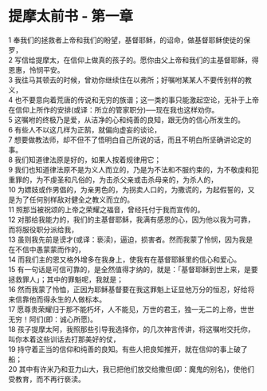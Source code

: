# 提摩太前书 - 第一章
  
 1 奉我们的拯救者上帝和我们的盼望，基督耶稣，的诏命，做基督耶稣使徒的保罗，  
 2 写信给提摩太，在信仰上做真的孩子的。愿你由父上帝和我们的主基督耶稣，得恩惠，怜悯平安。  
 3 我往马其顿去的时候，曾劝你继续住在以弗所；好嘱咐某某人不要传别样的教义，  
 4 也不要意向着荒唐的传说和无穷的族谱；这一类的事只能激起空论，无补于上帝在信仰上所作的安排(或译：所立的管家职分)──现在我也这样劝你。  
 5 这嘱咐的终极乃是爱，从洁净的心和纯善的良知，跟无伪的信心所发生的。  
 6 有些人不以这几样为正鹄，就偏向虚妄的谈论，  
 7 想要做教法师，却不但不了悟明白自己所说的话，而且不明白所坚确讲论定的事。  
 8 我们知道律法原是好的，如果人按着规律用它；  
 9 我们也知道律法原不是为义人而立的，乃是为不法和不服约束的，为不敬虔和犯重罪的，为不虔圣和凡俗的，为击杀父亲或击杀母亲的，为杀人的，  
 10 为嫖妓或作男倡的，为亲男色的，为拐卖人口的，为撒谎的，为起假誓的，又是为了任何别样敌对健全之教义而立的。  
 11 照那当被祝颂的上帝之荣耀之福音，曾经托付于我而宣传的。  
 12 对那给我能力的，我们的主基督耶稣，我满有感恩的心，因为他以我为可靠，而将服役职分派给我，  
 13 虽则我先前是谤才(或译：亵渎)，逼迫，损害者。然而我蒙了怜悯，因为我是在不信中愚蒙蒙而作的，  
 14 而我们主的恩又格外增多在我身上，使我有在基督耶稣里的信心和爱心。  
 15 有一句话是可信可靠的，是全然值得才纳的，就是：「基督耶稣到世上来，是要拯救罪人」；其中的罪魁呢，我就是；  
 16 然而我蒙了怜恤，正因为耶稣基督要在我这罪魁上证显他万分的恒忍，好给将来信靠他而得永生的人做标本。  
 17 愿尊贵荣耀归于那不能朽坏，人不能见，万世的君王，独一无二的上帝，世世无穷！阿们(即：诚心所愿)。  
 18 孩子提摩太阿，我照那些引导我选择你，的几次神言传讲，将这嘱咐交托你，叫你本着这些训话去打那美好的仗，  
 19 持守着正当的信仰和纯善的良知。有些人把良知推开，就在信仰的事上破了船；  
 20 其中有许米乃和亚力山大，我已把他们放交给撒但(即：魔鬼的别名)，使他们受教育，而不再行亵渎。